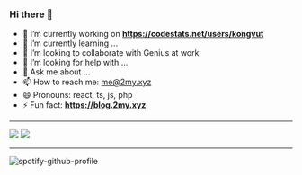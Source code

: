 ### Hi there 👋

- 🔭 I’m currently working on **https://codestats.net/users/kongvut**
- 🌱 I’m currently learning ...
- 👯 I’m looking to collaborate with Genius at work
- 🤔 I’m looking for help with ...
- 💬 Ask me about ...
- 📫 How to reach me: me@2my.xyz
- 😄 Pronouns: react, ts, js, php
- ⚡ Fun fact: **https://blog.2my.xyz**

----

![](https://github-readme-stats.bluenex.vercel.app/api?username=kongvut&theme=graywhite&count_private=true&show_icons=true)
![](https://github-readme-stats.bluenex.vercel.app/api/top-langs/?username=kongvut&theme=graywhite&count_private=true&show_icons=true&hide=openedge%20abl,html)

----

![spotify-github-profile](https://spotify-github-profile.kittinanx.com/api/view?uid=21uwoaheuiy4s5eb56wz34s3y&cover_image=false&theme=default)
